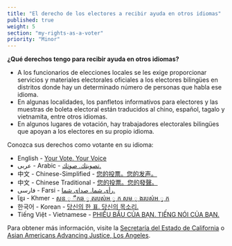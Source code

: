 ```yaml
---
title: "El derecho de los electores a recibir ayuda en otros idiomas"
published: true
weight: 5
section: "my-rights-as-a-voter"
priority: "Minor"
---
```

**¿Qué derechos tengo para recibir ayuda en otros idiomas?**  
- A los funcionarios de elecciones locales se les exige proporcionar servicios y materiales electorales oficiales a los electores bilingües en distritos donde hay un determinado número de personas que habla ese idioma.
- En algunas localidades, los panfletos informativos para electores y las muestras de boleta electoral están traducidos al chino, español, tagalo y vietnamita, entre otros idiomas.
- En algunos lugares de votación, hay trabajadores electorales bilingües que apoyan a los electores en su propio idioma.  

Conozca sus derechos como votante en su idioma:

- English - [Your Vote. Your Voice](https://www.advancingjustice-alc.org/wp-content/uploads/2021/08/English-Sept-2021-Recall-KYVR.pdf)
- عربى - Arabic - [تصويتك. صوتك.](https://www.advancingjustice-alc.org/wp-content/uploads/2021/08/Arabic-Sept-2021-Recall-KYVR-1.pdf)
- 中文 - Chinese-Simplified - [您的投票。您的发声。](https://www.advancingjustice-alc.org/wp-content/uploads/2021/08/Simplified-Chinese-Sept-2021-Recall-KYVR.pdf)
- 中文 - Chinese Traditional - [您的投票。您的發聲。](https://www.advancingjustice-alc.org/wp-content/uploads/2021/08/Traditional-Chinese-Sept-2021-Recall-KYVR.pdf)
- فارسی - Farsi - [رأی شما. صدای شما.](https://www.advancingjustice-alc.org/wp-content/uploads/2021/08/Farsi-Sept-2021-Recall-KYVR.pdf)
- ខ្មែរ - Khmer - [សន ្ល ឹកឆ ្ន តរបស់អ ្ន ក សម ្ល ងរបស់អ ្ន ក](https://www.advancingjustice-alc.org/wp-content/uploads/2021/08/Khmer-Sept-2021-Recall-KYVR.pdf)
- 한국어 - Korean - [당신의 한 표. 당신의 목소리.](https://www.advancingjustice-alc.org/wp-content/uploads/2021/08/Korean-Sept-2021-Recall-KYVR.pdf)
- Tiếng Việt - Vietnamese - [PHIẾU BẦU CỦA BẠN. TIẾNG NÓI CỦA BẠN.](https://www.advancingjustice-alc.org/wp-content/uploads/2021/08/Vietnamese-Sept-2021-Recall-KYVR.pdf)

Para obtener más información, visite la [Secretaría del Estado de California](https://www.sos.ca.gov/elections/voting-resources/voting-california/spanish/) o [Asian Americans Advancing Justice, Los Angeles](https://www.advancingjustice-alc.org/know-your-voting-rights/).
